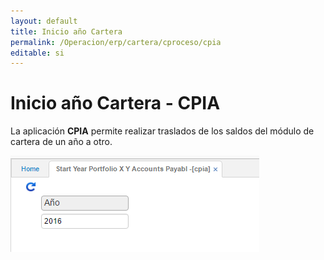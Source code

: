 ```yaml
---
layout: default
title: Inicio año Cartera
permalink: /Operacion/erp/cartera/cproceso/cpia
editable: si
---
```


# Inicio año Cartera - CPIA

La aplicación **CPIA** permite realizar traslados de los saldos del módulo de cartera de un año a otro.

![](CPIA.png)





